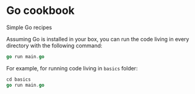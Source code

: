# Go cookbook

Simple Go recipes

Assuming Go is installed in your box, you can run the code living in every directory
with the following command:

```go
go run main.go
```

For example, for running code living in `basics` folder:

```go
cd basics
go run main.go
```
